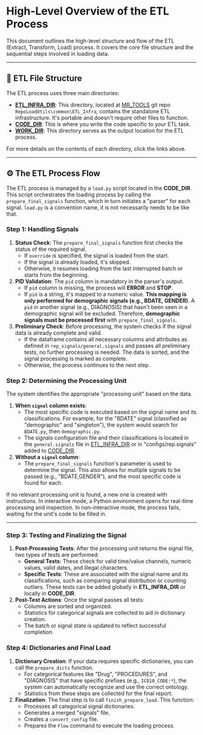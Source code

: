 # High-Level Overview of the ETL Process

This document outlines the high-level structure and flow of the ETL (Extract, Transform, Load) process. It covers the core file structure and the sequential steps involved in loading data.

---

## 📁 ETL File Structure

The ETL process uses three main directories:

* **[ETL_INFRA_DIR](ETL_INFRA_DIR.md)**: This directory, located at [MR_TOOLS](https://github.com/Medial-EarlySign/MR_Tools) git repo `RepoLoadUtils\common\ETL_Infra`, contains the standalone ETL infrastructure. It's portable and doesn't require other files to function.
* **[CODE_DIR](CODE_DIR.md)**: This is where you write the code specific to your ETL task.
* **[WORK_DIR](WORK_DIR.md)**: This directory serves as the output location for the ETL process.

For more details on the contents of each directory, click the links above.

---

## ⚙️ The ETL Process Flow

The ETL process is managed by a `load.py` script located in the **CODE_DIR**. This script orchestrates the loading process by calling the `prepare_final_signals` function, which in turn initiates a "parser" for each signal. `load.py` is a convention name, it is not necessarily needs to be like that.

### Step 1: Handling Signals

1.  **Status Check**: The `prepare_final_signals` function first checks the status of the required signal.
    * If `override` is specified, the signal is loaded from the start.
    * If the signal is already loaded, it's skipped.
    * Otherwise, it resumes loading from the last interrupted batch or starts from the beginning.
2.  **PID Validation**: The `pid` column is mandatory in the parser's output.
    * If `pid` column is missing, the process will **ERROR** and **STOP**.
    * If `pid` is a string, it's mapped to a numeric value. **This mapping is only performed for demographic signals (e.g., BDATE, GENDER)**. A `pid` in another signal (e.g., DIAGNOSIS) that hasn't been seen in a demographic signal will be excluded. Therefore, **demographic signals must be processed first** with `prepare_final_signals`.
3.  **Preliminary Check**: Before processing, the system checks if the signal data is already complete and valid.
    * If the dataframe contains all necessary columns and attributes as defined in `rep_signals/general.signals` and passes all preliminary tests, no further processing is needed. The data is sorted, and the signal processing is marked as complete.
    * Otherwise, the process continues to the next step.

### Step 2: Determining the Processing Unit

The system identifies the appropriate "processing unit" based on the data.

1.  **When `signal` column exists**:
    * The most specific code is executed based on the signal name and its classifications. For example, for the "BDATE" signal (classified as "demographic" and "singleton"), the system would search for `BDATE.py`, then `demographic.py`.
    * The signals configuration file and their classifications is located in the `general.signals` file in [ETL_INFRA_DIR](ETL_INFRA_DIR.md) or in "configs/rep.signals" added to [CODE_DIR](CODE_DIR.md).
2.  **Without a `signal` column**:
    * The `prepare_final_signals` function's parameter is used to determine the signal. This also allows for multiple signals to be passed (e.g., "BDATE,GENDER"), and the most specific code is found for each.

If no relevant processing unit is found, a new one is created with instructions. In interactive mode, a Python environment opens for real-time processing and inspection. In non-interactive mode, the process fails, waiting for the unit's code to be filled in.

---

### Step 3: Testing and Finalizing the Signal

1.  **Post-Processing Tests**: After the processing unit returns the signal file, two types of tests are performed:
    * **General Tests**: These check for valid time/value channels, numeric values, valid dates, and illegal characters.
    * **Specific Tests**: These are associated with the signal name and its classifications, such as comparing signal distribution or counting outliers. These tests can be added globally in **ETL_INFRA_DIR** or locally in **CODE_DIR**.
2.  **Post-Test Actions**: Once the signal passes all tests:
    * Columns are sorted and organized.
    * Statistics for categorical signals are collected to aid in dictionary creation.
    * The batch or signal state is updated to reflect successful completion.

### Step 4: Dictionaries and Final Load

1.  **Dictionary Creation**: If your data requires specific dictionaries, you can call the `prepare_dicts` function.
    * For categorical features like "Drug", "PROCEDURES", and "DIAGNOSIS" that have specific prefixes (e.g., `ICD10_CODE:*`), the system can automatically recognize and use the correct ontology.
    * Statistics from these steps are collected for the final report.
2.  **Finalization**: The final step is to call `finish_prepare_load`. This function:
    * Processes all categorical signal dictionaries.
    * Generates a merged "signals" file.
    * Creates a `convert_config` file.
    * Prepares the `Flow` command to execute the loading process.